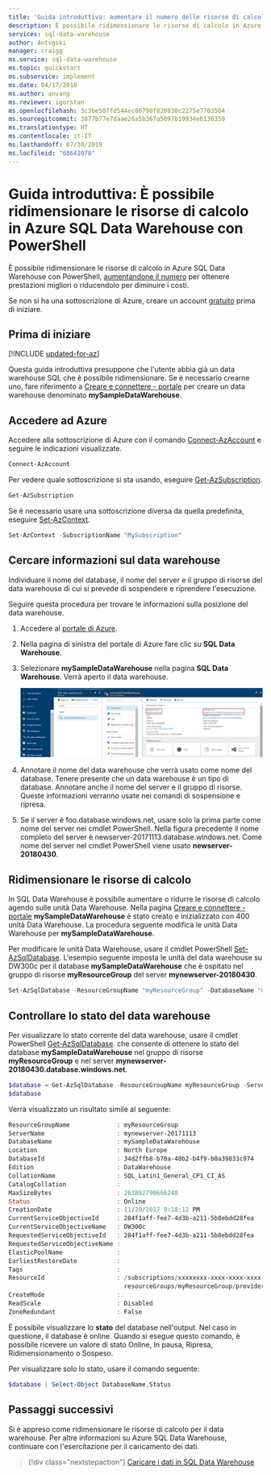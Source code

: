 ```yaml
---
title: 'Guida introduttiva: aumentare il numero delle risorse di calcolo in Azure SQL Data Warehouse - PowerShell | Microsoft Docs'
description: È possibile ridimensionare le risorse di calcolo in Azure SQL Data Warehouse con PowerShell, aumentandone il numero per ottenere prestazioni migliori o riducendolo per diminuire i costi.
services: sql-data-warehouse
author: Antvgski
manager: craigg
ms.service: sql-data-warehouse
ms.topic: quickstart
ms.subservice: implement
ms.date: 04/17/2018
ms.author: anvang
ms.reviewer: igorstan
ms.openlocfilehash: 3c3be507fd544ec86790f820830c2275e7703564
ms.sourcegitcommit: 3877b77e7daae26a5b367a5097b19934eb136350
ms.translationtype: HT
ms.contentlocale: it-IT
ms.lasthandoff: 07/30/2019
ms.locfileid: "68641078"
---
```

# <a name="quickstart-scale-compute-in-azure-sql-data-warehouse-in-powershell"></a>Guida introduttiva: È possibile ridimensionare le risorse di calcolo in Azure SQL Data Warehouse con PowerShell

È possibile ridimensionare le risorse di calcolo in Azure SQL Data Warehouse con PowerShell, [aumentandone il numero](sql-data-warehouse-manage-compute-overview.md) per ottenere prestazioni migliori o riducendolo per diminuire i costi.

Se non si ha una sottoscrizione di Azure, creare un account [gratuito](https://azure.microsoft.com/free/) prima di iniziare.

## <a name="before-you-begin"></a>Prima di iniziare

[!INCLUDE [updated-for-az](../../includes/updated-for-az.md)]

Questa guida introduttiva presuppone che l'utente abbia già un data warehouse SQL che è possibile ridimensionare. Se è necessario crearne uno, fare riferimento a [Creare e connettere - portale](create-data-warehouse-portal.md) per creare un data warehouse denominato **mySampleDataWarehouse**.

## <a name="log-in-to-azure"></a>Accedere ad Azure

Accedere alla sottoscrizione di Azure con il comando [Connect-AzAccount](/powershell/module/az.accounts/connect-azaccount) e seguire le indicazioni visualizzate.

```powershell
Connect-AzAccount
```

Per vedere quale sottoscrizione si sta usando, eseguire [Get-AzSubscription](/powershell/module/az.accounts/get-azsubscription).

```powershell
Get-AzSubscription
```

Se è necessario usare una sottoscrizione diversa da quella predefinita, eseguire [Set-AzContext](/powershell/module/az.accounts/set-azcontext).

```powershell
Set-AzContext -SubscriptionName "MySubscription"
```

## <a name="look-up-data-warehouse-information"></a>Cercare informazioni sul data warehouse

Individuare il nome del database, il nome del server e il gruppo di risorse del data warehouse di cui si prevede di sospendere e riprendere l'esecuzione.

Seguire questa procedura per trovare le informazioni sulla posizione del data warehouse.

1. Accedere al [portale di Azure](https://portal.azure.com/).
2. Nella pagina di sinistra del portale di Azure fare clic su **SQL Data Warehouse**.
3. Selezionare **mySampleDataWarehouse** nella pagina **SQL Data Warehouse**. Verrà aperto il data warehouse.

    ![Nome del server e gruppo di risorse](media/pause-and-resume-compute-powershell/locate-data-warehouse-information.png)

4. Annotare il nome del data warehouse che verrà usato come nome del database. Tenere presente che un data warehouse è un tipo di database. Annotare anche il nome del server e il gruppo di risorse. Queste informazioni verranno usate nei comandi di sospensione e ripresa.
5. Se il server è foo.database.windows.net, usare solo la prima parte come nome del server nei cmdlet PowerShell. Nella figura precedente il nome completo del server è newserver-20171113.database.windows.net. Come nome del server nel cmdlet PowerShell viene usato **newserver-20180430**.

## <a name="scale-compute"></a>Ridimensionare le risorse di calcolo

In SQL Data Warehouse è possibile aumentare o ridurre le risorse di calcolo agendo sulle unità Data Warehouse. Nella pagina [Creare e connettere - portale](create-data-warehouse-portal.md) **mySampleDataWarehouse** è stato creato e inizializzato con 400 unità Data Warehouse. La procedura seguente modifica le unità Data Warehouse per **mySampleDataWarehouse**.

Per modificare le unità Data Warehouse, usare il cmdlet PowerShell [Set-AzSqlDatabase](/powershell/module/az.sql/set-azsqldatabase). L'esempio seguente imposta le unità del data warehouse su DW300c per il database **mySampleDataWarehouse** che è ospitato nel gruppo di risorse **myResourceGroup** del server **mynewserver-20180430**.

```Powershell
Set-AzSqlDatabase -ResourceGroupName "myResourceGroup" -DatabaseName "mySampleDataWarehouse" -ServerName "mynewserver-20171113" -RequestedServiceObjectiveName "DW300c"
```

## <a name="check-data-warehouse-state"></a>Controllare lo stato del data warehouse

Per visualizzare lo stato corrente del data warehouse, usare il cmdlet PowerShell [Get-AzSqlDatabase](/powershell/module/az.sql/get-azsqldatabase). che consente di ottenere lo stato del database **mySampleDataWarehouse** nel gruppo di risorse **myResourceGroup** e nel server **mynewserver-20180430.database.windows.net**.

```powershell
$database = Get-AzSqlDatabase -ResourceGroupName myResourceGroup -ServerName mynewserver-20171113 -DatabaseName mySampleDataWarehouse
$database
```

Verrà visualizzato un risultato simile al seguente:

```powershell
ResourceGroupName             : myResourceGroup
ServerName                    : mynewserver-20171113
DatabaseName                  : mySampleDataWarehouse
Location                      : North Europe
DatabaseId                    : 34d2ffb8-b70a-40b2-b4f9-b0a39833c974
Edition                       : DataWarehouse
CollationName                 : SQL_Latin1_General_CP1_CI_AS
CatalogCollation              :
MaxSizeBytes                  : 263882790666240
Status                        : Online
CreationDate                  : 11/20/2017 9:18:12 PM
CurrentServiceObjectiveId     : 284f1aff-fee7-4d3b-a211-5b8ebdd28fea
CurrentServiceObjectiveName   : DW300c
RequestedServiceObjectiveId   : 284f1aff-fee7-4d3b-a211-5b8ebdd28fea
RequestedServiceObjectiveName :
ElasticPoolName               :
EarliestRestoreDate           :
Tags                          :
ResourceId                    : /subscriptions/xxxxxxxx-xxxx-xxxx-xxxx-xxxxxxxxxxxx/
                                resourceGroups/myResourceGroup/providers/Microsoft.Sql/servers/mynewserver-20171113/databases/mySampleDataWarehouse
CreateMode                    :
ReadScale                     : Disabled
ZoneRedundant                 : False
```

È possibile visualizzare lo **stato** del database nell'output. Nel caso in questione, il database è online.  Quando si esegue questo comando, è possibile ricevere un valore di stato Online, In pausa, Ripresa, Ridimensionamento o Sospeso.

Per visualizzare solo lo stato, usare il comando seguente:

```powershell
$database | Select-Object DatabaseName,Status
```

## <a name="next-steps"></a>Passaggi successivi
Si è appreso come ridimensionare le risorse di calcolo per il data warehouse. Per altre informazioni su Azure SQL Data Warehouse, continuare con l'esercitazione per il caricamento dei dati.

> [!div class="nextstepaction"]
>[Caricare i dati in SQL Data Warehouse](load-data-from-azure-blob-storage-using-polybase.md)
